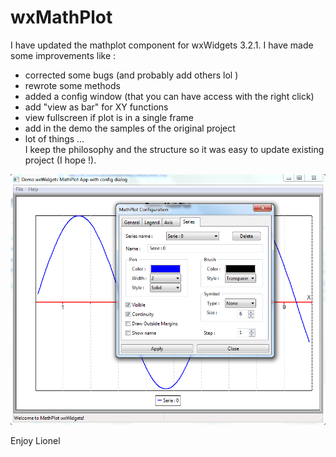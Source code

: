 # wxMathPlot

I have updated the mathplot component for wxWidgets 3.2.1.
I have made some improvements like :
- corrected some bugs (and probably add others lol )
- rewrote some methods
- added a config window (that you can have access with the right click)
- add "view as bar" for XY functions
- view fullscreen if plot is in a single frame
- add in the demo the samples of the original project
- lot of things ...<br>
I keep the philosophy and the structure so it was easy to update existing project (I hope !).

![Demo](Demo.png "Demo")  

Enjoy
Lionel
